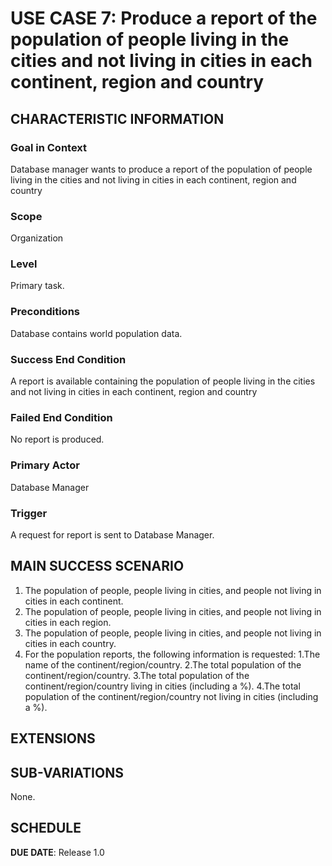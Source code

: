 # USE CASE 7: Produce a report of the population of people living in the cities and not living in cities in each continent, region and country


## CHARACTERISTIC INFORMATION

### Goal in Context

Database manager wants to produce a report of the population of people living in the cities and not living in cities in each continent, region and country
### Scope

Organization

### Level

Primary task.

### Preconditions

Database contains world population data.

### Success End Condition

A report is available containing the population of people living in the cities and not living in cities in each continent, region and country
### Failed End Condition

No report is produced.

### Primary Actor

Database Manager

### Trigger

A request for report is sent to Database Manager.

## MAIN SUCCESS SCENARIO

1. The population of people, people living in cities, and people not living in cities in each continent.
2. The population of people, people living in cities, and people not living in cities in each region.
3. The population of people, people living in cities, and people not living in cities in each country.
4. For the population reports, the following information is requested:
   1.The name of the continent/region/country.
   2.The total population of the continent/region/country.
   3.The total population of the continent/region/country living in cities (including a %).
   4.The total population of the continent/region/country not living in cities (including a %).

## EXTENSIONS



## SUB-VARIATIONS

None.

## SCHEDULE

**DUE DATE**: Release 1.0